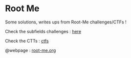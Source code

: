 # Root Me

Some solutions, writes ups from Root-Me challenges/CTFs !

Check the subfields challenges : [here]("./challenges")

Check the CTTs : [ctfs]("./CTF/")

@webpage : [root-me.org](https://root-me.org)
